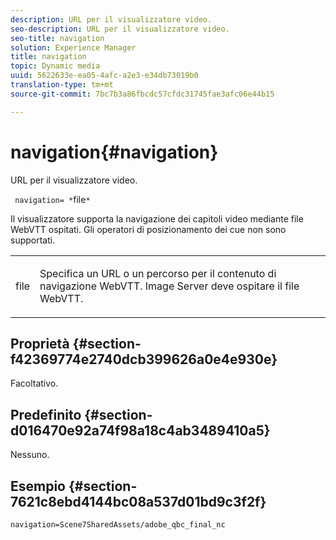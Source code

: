 ```yaml
---
description: URL per il visualizzatore video.
seo-description: URL per il visualizzatore video.
seo-title: navigation
solution: Experience Manager
title: navigation
topic: Dynamic media
uuid: 5622633e-ea05-4afc-a2e3-e34db73019b0
translation-type: tm+mt
source-git-commit: 7bc7b3a86fbcdc57cfdc31745fae3afc06e44b15

---
```



# navigation{#navigation}

URL per il visualizzatore video.

` navigation= *`file`*`

Il visualizzatore supporta la navigazione dei capitoli video mediante file WebVTT ospitati. Gli operatori di posizionamento dei cue non sono supportati.

<table id="table_C616483932C2482CA9794DDD7313FD7C"> 
 <tbody> 
  <tr> 
   <td colname="col1"> <p> <span class="codeph"> <span class="varname"> file</span></span> </p> </td> 
   <td colname="col2"> <p> Specifica un URL o un percorso per il contenuto di navigazione WebVTT. Image Server deve ospitare il file WebVTT. </p> </td> 
  </tr> 
 </tbody> 
</table>

## Proprietà {#section-f42369774e2740dcb399626a0e4e930e}

Facoltativo.

## Predefinito {#section-d016470e92a74f98a18c4ab3489410a5}

Nessuno.

## Esempio {#section-7621c8ebd4144bc08a537d01bd9c3f2f}

```
navigation=Scene7SharedAssets/adobe_qbc_final_nc
```

